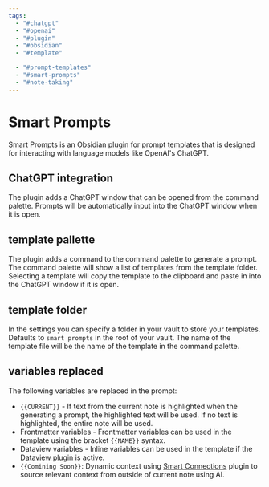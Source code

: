 ```yaml
---
tags:
  - "#chatgpt"
  - "#openai"
  - "#plugin"
  - "#obsidian"
  - "#template"

  - "#prompt-templates"
  - "#smart-prompts"
  - "#note-taking"
---
```

# Smart Prompts
Smart Prompts is an Obsidian plugin for prompt templates that is designed for interacting with language models like OpenAI's ChatGPT.

## ChatGPT integration
The plugin adds a ChatGPT window that can be opened from the command palette. Prompts will be automatically input into the ChatGPT window when it is open.

## template pallette
The plugin adds a command to the command palette to generate a prompt. The command palette will show a list of templates from the template folder. Selecting a template will copy the template to the clipboard and paste in into the ChatGPT window if it is open.

## template folder
In the settings you can specify a folder in your vault to store your templates. Defaults to `smart prompts` in the root of your vault. The name of the template file will be the name of the template in the command palette.

## variables replaced
The following variables are replaced in the prompt:
- `{{CURRENT}}` - If text from the current note is highlighted when the generating a prompt, the highlighted text will be used. If no text is highlighted, the entire note will be used.
- Frontmatter variables - Frontmatter variables can be used in the template using the bracket `{{NAME}}` syntax.
- Dataview variables - Inline variables can be used in the template if the [Dataview plugin](https://github.com/blacksmithgu/obsidian-dataview) is active.
- `{{Comining Soon}}`: Dynamic context using [Smart Connections](https://github.com/brianpetro/obsidian-smart-connections/) plugin to source relevant context from outside of current note using AI.